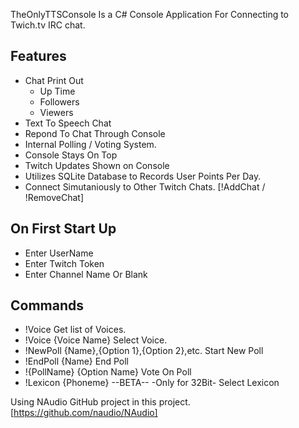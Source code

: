 TheOnlyTTSConsole Is a C# Console Application For Connecting to Twich.tv IRC chat. 

## Features

* Chat Print Out
    * Up Time
    * Followers
    * Viewers
* Text To Speech Chat
* Repond To Chat Through Console
* Internal Polling / Voting System.
* Console Stays On Top
* Twitch Updates Shown on Console
* Utilizes SQLite Database to Records User Points Per Day.
* Connect Simutaniously to Other Twitch Chats. [!AddChat / !RemoveChat]

## On First Start Up

* Enter UserName
* Enter Twitch Token
* Enter Channel Name Or Blank


## Commands

* !Voice 
	Get list of Voices.
* !Voice {Voice Name}
	Select Voice.
* !NewPoll {Name},{Option 1},{Option 2},etc.
	Start New Poll
* !EndPoll {Name}
	End Poll
* !{PollName} {Option Name}
    Vote On Poll
* !Lexicon {Phoneme}  --BETA-- -Only for 32Bit-
    Select Lexicon




Using NAudio GitHub project in this project. [https://github.com/naudio/NAudio]